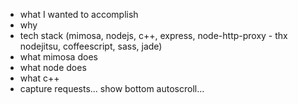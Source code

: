 - what I wanted to accomplish
- why
- tech stack (mimosa, nodejs, c++, express, node-http-proxy - thx nodejitsu, coffeescript, sass, jade)
- what mimosa does
- what node does
- what c++
- capture requests... show bottom autoscroll...